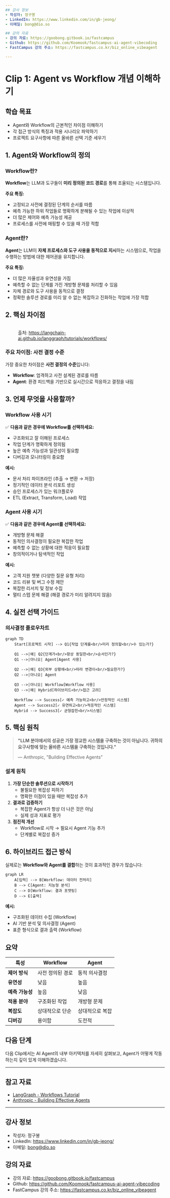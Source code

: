 ```yaml
---
## 강사 정보
- 작성자: 정구봉
- LinkedIn: https://www.linkedin.com/in/gb-jeong/
- 이메일: bong@dio.so

## 강의 자료
- 강의 자료: https://goobong.gitbook.io/fastcampus
- Github: https://github.com/Koomook/fastcampus-ai-agent-vibecoding
- FastCampus 강의 주소: https://fastcampus.co.kr/biz_online_vibeagent

---
```


# Clip 1: Agent vs Workflow 개념 이해하기

## 학습 목표

* Agent와 Workflow의 근본적인 차이점 이해하기
* 각 접근 방식의 특징과 적용 시나리오 파악하기
* 프로젝트 요구사항에 따른 올바른 선택 기준 세우기

## 1. Agent와 Workflow의 정의

### Workflow란?

**Workflow**는 LLM과 도구들이 **미리 정의된 코드 경로**를 통해 조율되는 시스템입니다.

**주요 특징:**

* 고정되고 사전에 결정된 단계의 순서를 따름
* 예측 가능한 하위 작업들로 명확하게 분해될 수 있는 작업에 이상적
* 더 많은 제어와 예측 가능성 제공
* 프로세스를 사전에 매핑할 수 있을 때 가장 적합

### Agent란?

**Agent**는 LLM이 **자체 프로세스와 도구 사용을 동적으로 지시**하는 시스템으로, 작업을 수행하는 방법에 대한 제어권을 유지합니다.

**주요 특징:**

* 더 많은 자율성과 유연성을 가짐
* 예측할 수 없는 단계를 가진 개방형 문제를 처리할 수 있음
* 자체 경로와 도구 사용을 동적으로 결정
* 정확한 솔루션 경로를 미리 알 수 없는 복잡하고 진화하는 작업에 가장 적합

## 2. 핵심 차이점

<figure><img src="../../.gitbook/assets/image (5).png" alt=""><figcaption><p>출처: <a href="https://langchain-ai.github.io/langgraph/tutorials/workflows/">https://langchain-ai.github.io/langgraph/tutorials/workflows/</a></p></figcaption></figure>

### 주요 차이점: 사전 결정 수준

가장 중요한 차이점은 **사전 결정의 수준**입니다:

* **Workflow**: 엄격하고 사전 설계된 경로를 따름
* **Agent**: 환경 피드백을 기반으로 실시간으로 적응하고 결정을 내림

## 3. 언제 무엇을 사용할까?

### Workflow 사용 시기

✅ **다음과 같은 경우에 Workflow를 선택하세요:**

* 구조화되고 잘 이해된 프로세스
* 작업 단계가 명확하게 정의됨
* 높은 예측 가능성과 일관성이 필요함
* 디버깅과 모니터링이 중요함

**예시:**

* 문서 처리 파이프라인 (추출 → 변환 → 저장)
* 정기적인 데이터 분석 리포트 생성
* 승인 프로세스가 있는 워크플로우
* ETL (Extract, Transform, Load) 작업

### Agent 사용 시기

✅ **다음과 같은 경우에 Agent를 선택하세요:**

* 개방형 문제 해결
* 동적인 의사결정이 필요한 복잡한 작업
* 예측할 수 없는 상황에 대한 적응이 필요함
* 창의적이거나 탐색적인 작업

**예시:**

* 고객 지원 챗봇 (다양한 질문 유형 처리)
* 코드 리뷰 및 버그 수정 제안
* 복잡한 리서치 및 정보 수집
* 멀티 스텝 문제 해결 (해결 경로가 미리 알려지지 않음)

## 4. 실전 선택 가이드

### 의사결정 플로우차트

```mermaid
graph TD
    Start[프로젝트 시작] --> Q1{작업 단계를<br/>미리 정의할<br/>수 있는가?}

    Q1 -->|예| Q2{단계가<br/>항상 동일한<br/>순서인가?}
    Q1 -->|아니오| Agent[Agent 사용]

    Q2 -->|예| Q3{외부 상황에<br/>따라 변경이<br/>필요한가?}
    Q2 -->|아니오| Agent

    Q3 -->|아니오| Workflow[Workflow 사용]
    Q3 -->|예| Hybrid[하이브리드<br/>접근 고려]

    Workflow --> Success[✓ 예측 가능하고<br/>안정적인 시스템]
    Agent --> Success2[✓ 유연하고<br/>적응적인 시스템]
    Hybrid --> Success3[✓ 균형잡힌<br/>시스템]
```

## 5. 핵심 원칙

> **"LLM 분야에서의 성공은 가장 정교한 시스템을 구축하는 것이 아닙니다. 귀하의 요구사항에 맞는 올바른 시스템을 구축하는 것입니다."**
>
> — Anthropic, "Building Effective Agents"

### 설계 원칙

1. **가장 단순한 솔루션으로 시작하기**
   * 불필요한 복잡성 피하기
   * 명확한 이점이 있을 때만 복잡성 추가
2. **결과로 검증하기**
   * 복잡한 Agent가 항상 더 나은 것은 아님
   * 실제 성과 지표로 평가
3. **점진적 개선**
   * Workflow로 시작 → 필요시 Agent 기능 추가
   * 단계별로 복잡성 증가

## 6. 하이브리드 접근 방식

실제로는 **Workflow와 Agent를 결합**하는 것이 효과적인 경우가 많습니다:

```mermaid
graph LR
    A[입력] --> B[Workflow: 데이터 전처리]
    B --> C[Agent: 지능형 분석]
    C --> D[Workflow: 결과 포맷팅]
    D --> E[출력]
```

**예시:**

* 구조화된 데이터 수집 (Workflow)
* AI 기반 분석 및 의사결정 (Agent)
* 표준 형식으로 결과 출력 (Workflow)

## 요약

| 특성         | Workflow  | Agent    |
| ---------- | --------- | -------- |
| **제어 방식**  | 사전 정의된 경로 | 동적 의사결정  |
| **유연성**    | 낮음        | 높음       |
| **예측 가능성** | 높음        | 낮음       |
| **적용 분야**  | 구조화된 작업   | 개방형 문제   |
| **복잡도**    | 상대적으로 단순  | 상대적으로 복잡 |
| **디버깅**    | 용이함       | 도전적      |

## 다음 단계

다음 Clip에서는 AI Agent의 내부 아키텍처를 자세히 살펴보고, Agent가 어떻게 작동하는지 깊이 있게 이해하겠습니다.

***

## 참고 자료

* [LangGraph - Workflows Tutorial](https://langchain-ai.github.io/langgraph/tutorials/workflows/)
* [Anthropic - Building Effective Agents](https://www.anthropic.com/engineering/building-effective-agents)


---

## 강사 정보
- 작성자: 정구봉
- LinkedIn: https://www.linkedin.com/in/gb-jeong/
- 이메일: bong@dio.so

## 강의 자료
- 강의 자료: https://goobong.gitbook.io/fastcampus
- Github: https://github.com/Koomook/fastcampus-ai-agent-vibecoding
- FastCampus 강의 주소: https://fastcampus.co.kr/biz_online_vibeagent
